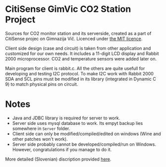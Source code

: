 CitiSense GimVic CO2 Station Project
=============
Sources for CO2 monitor station and its serverside, created as a part of CitiSense projec on Gimnazija Vič. Licenced under <a href="https://github.com/citisense-gimvic-co2-station/station/blob/master/LICENSE" target="_blank">the MIT licence</a>.

Client side design (case and circuit) is taken from other application and customized for our own needs. It includes a 11-digit LCD display and Rabbit 2000 microprocessor. CO2 and temperature sensors were added later on.

Main program for client is rabbit.c. All the others are quite usefull for developing and testing I2C protocol. To make I2C work with Rabbit 2000 SDA and SCL pins must be modified in its library (integrated in Dynamic C 9) to match physical pins on circuit.

Notes
=====
- Java and JDBC library is required for server to work.
- Server side uses mysql database to work. Its empyt backup lies somewhere in `Server` folder.
- Client side can only be modified/compiled/edited on windows (Wine and other patches won't work).
- Server side probably cannot be developed/compiled/run on Windows. However, congratulations if you manage to do it.

More detailed (Slovenian) discription provided <a href="https://docs.google.com/document/d/10DHLNeD8tyJaak70AY6y7xMuB0N7Gs9KO1u1_FFPgIU/edit?usp=sharing">here</a>.
